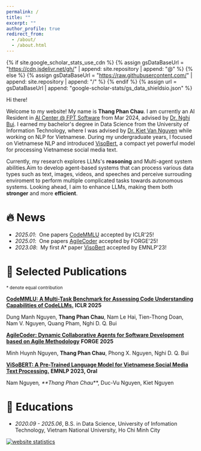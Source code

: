 ```yaml
---
permalink: /
title: ""
excerpt: ""
author_profile: true
redirect_from: 
  - /about/
  - /about.html
---
```


{% if site.google_scholar_stats_use_cdn %}
{% assign gsDataBaseUrl = "https://cdn.jsdelivr.net/gh/" | append: site.repository | append: "@" %}
{% else %}
{% assign gsDataBaseUrl = "https://raw.githubusercontent.com/" | append: site.repository | append: "/" %}
{% endif %}
{% assign url = gsDataBaseUrl | append: "google-scholar-stats/gs_data_shieldsio.json" %}

<span class='anchor' id='about-me'></span>

Hi there! 

Welcome to my website!
My name is **Thang Phan Chau**. I am currently an AI Resident in [AI Center @ FPT Software](https://fpt-aicenter.com/) from Mar 2024,
advised by [Dr. Nghi Bui](https://bdqnghi.github.io/). I earned my bachelor's degree in Data Science from the University of Information Technology, where I was advised by [Dr. Kiet Van Nguyen](https://scholar.google.com.vn/citations?user=v3RSwOkAAAAJ&hl=en) while working on NLP for Vietnamese. During my undergraduate years, I focused on Vietnamese NLP and introduced [VisoBert](https://aclanthology.org/2023.emnlp-main.315/), a compact yet powerful model for processing Vietnamese social media text. 

Currently, my research explores LLMs's **reasoning** and Multi-agent system abilities.Aim to develop agent-based systems that can process various data types such as text, images, videos, and speeches and perceive surrouding enviroment to perform multiple complicated tasks towards autonomous systems. Looking ahead, I aim to enhance LLMs, making them both **stronger** and more **efficient**.


# 🔥 News
<!-- - *2025.07*: &nbsp;Graduate from the FPT AI Residency Program! Huge thanks to my mentors, all my brothers and sisters in the program! -->
- *2025.01*: &nbsp;One papers [CodeMMLU](https://openreview.net/forum?id=CahIEKCu5Q) accepted by ICLR'25!
- *2025.01*: &nbsp;One papers [AgileCoder](https://arxiv.org/abs/2406.11912) accepted by FORGE'25!
- *2023.08*: &nbsp;My first A* paper [VisoBert](https://aclanthology.org/2023.emnlp-main.315/) accepted by EMNLP'23! 

# 📝 Selected Publications 
<sup>* denote equal contribution</sup>


[**CodeMMLU: A Multi-Task Benchmark for Assessing Code Understanding Capabilities of CodeLLMs.**](https://openreview.net/forum?id=CahIEKCu5Q)   **ICLR 2025**

Dung Manh Nguyen, **Thang Phan Chau**, Nam Le Hai, Tien-Thong Doan, Nam V. Nguyen, Quang Pham, Nghi D. Q. Bui

[**AgileCoder: Dynamic Collaborative Agents for Software Development based on Agile Methodology**](https://openreview.net/forum?id=CahIEKCu5Q)   **FORGE 2025**

Minh Huynh Nguyen, **Thang Phan Chau**, Phong X. Nguyen, Nghi D. Q. Bui

[**ViSoBERT: A Pre-Trained Language Model for Vietnamese Social Media Text Processing.**](https://aclanthology.org/2023.emnlp-main.315/)   **EMNLP 2023, Oral**

Nam Nguyen<sup>*</sup>, **Thang Phan Chau<sup>*</sup>**, Duc-Vu Nguyen, Kiet Nguyen

<!-- ### Preprint
TBF

# 🎖 Honors and Awards 
TBF -->

# 📖 Educations
- *2020.09 - 2025.06*, B.S. in Data Science, University of Infomation Technology, Vietnam National University, Ho Chi Minh City


<!-- Statcounter code for personal website
http://horseee.github.io on Google Sites (new) -->
<script type="text/javascript">
var sc_project=12946013; 
var sc_invisible=1; 
var sc_security="08b61411"; 
</script>
<script type="text/javascript"
src="https://www.statcounter.com/counter/counter.js"
async></script>
<noscript><div class="statcounter"><a title="website
statistics" href="https://statcounter.com/"
target="_blank"><img class="statcounter"
src="https://c.statcounter.com/12946013/0/08b61411/1/"
alt="website statistics"
referrerPolicy="no-referrer-when-downgrade"></a></div></noscript>
<!-- End of Statcounter Code -->
